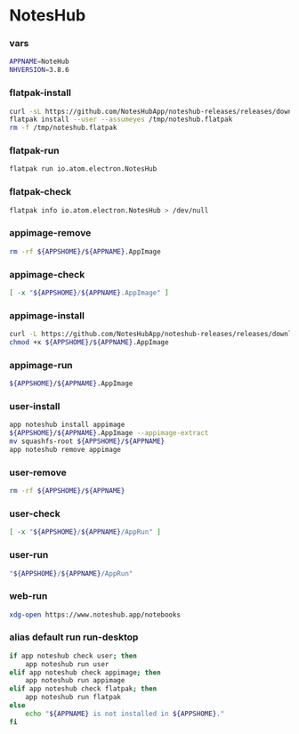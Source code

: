 # NotesHub


### vars
```sh
APPNAME=NoteHub
NHVERSION=3.8.6
```

### flatpak-install
```sh
curl -sL https://github.com/NotesHubApp/noteshub-releases/releases/download/V${NHVERSION}/io.atom.electron.NotesHub_stable_x86_64.flatpak -o /tmp/noteshub.flatpak
flatpak install --user --assumeyes /tmp/noteshub.flatpak
rm -f /tmp/noteshub.flatpak
```

### flatpak-run
```sh
flatpak run io.atom.electron.NotesHub 
```

### flatpak-check
```sh
flatpak info io.atom.electron.NotesHub > /dev/null
```

### appimage-remove
```sh
rm -rf ${APPSHOME}/${APPNAME}.AppImage
```

### appimage-check
```sh
[ -x "${APPSHOME}/${APPNAME}.AppImage" ]
```

### appimage-install
```sh
curl -L https://github.com/NotesHubApp/noteshub-releases/releases/download/V${NHVERSION}/NotesHub-${NHVERSION}-x64.AppImage -o ${APPSHOME}/${APPNAME}.AppImage
chmod +x ${APPSHOME}/${APPNAME}.AppImage
```

### appimage-run
```sh background
${APPSHOME}/${APPNAME}.AppImage
```

### user-install
```sh
app noteshub install appimage
${APPSHOME}/${APPNAME}.AppImage --appimage-extract
mv squashfs-root ${APPSHOME}/${APPNAME}
app noteshub remove appimage
```

### user-remove
```sh
rm -rf ${APPSHOME}/${APPNAME}
```

### user-check
```sh
[ -x "${APPSHOME}/${APPNAME}/AppRun" ]
```

### user-run
```sh
"${APPSHOME}/${APPNAME}/AppRun"
```

### web-run
```sh
xdg-open https://www.noteshub.app/notebooks
```

### alias default run run-desktop
```sh background
if app noteshub check user; then
    app noteshub run user
elif app noteshub check appimage; then
    app noteshub run appimage
elif app noteshub check flatpak; then
    app noteshub run flatpak
else
    echo "${APPNAME} is not installed in ${APPSHOME}."
fi

